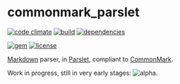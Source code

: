 # commonmark_parslet

<!-- [![code climate](https://img.shields.io/codeclimate/joelmeyerhamme/commonmark_parslet.svg?style=flat)](https://codeclimate.com/github/joelmeyerhamme/commonmark_parslet) -->
[![code climate](https://img.shields.io/codeclimate/coverage/github/joelmeyerhamme/commonmark_parslet.svg)](https://codeclimate.com/github/joelmeyerhamme/commonmark_parslet)
[![build](https://img.shields.io/travis/joelmeyerhamme/commonmark_parslet.svg?style=flat)](https://travis-ci.org/joelmeyerhamme/commonmark_parslet)
[![dependencies](https://img.shields.io/gemnasium/joelmeyerhamme/commonmark_parslet.svg?style=flat)](https://gemnasium.com/joelmeyerhamme/commonmark_parslet)
<!-- [![issues](https://img.shields.io/github/issues-raw/joelmeyerhamme/commonmark_parslet.svg?style=flat)](https://github.com/joelmeyerhamme/commonmark_parslet/issues) -->
<!-- [![ready](https://badge.waffle.io/joelmeyerhamme/commonmark_parslet.png?label=ready&title=ready)](http://waffle.io/joelmeyerhamme/commonmark_parslet) -->
<!-- [![pending pull-requests](https://githubbadges.herokuapp.com/joelmeyerhamme/commonmark_parslet/pulls.svg?style=flat)](https://github.com/joelmeyerhamme/commonmark_parslet/pulls) -->
<!-- [![tag](https://img.shields.io/github/tag/joelmeyerhamme/commonmark_parslet.svg?style=flat)](https://github.com/joelmeyerhamme/commonmark_parslet/tags) -->
<!-- [![release](https://img.shields.io/github/release/joelmeyerhamme/commonmark_parslet.svg?style=flat)](https://github.com/joelmeyerhamme/commonmark_parslet/releases) -->
[![gem](https://img.shields.io/gem/v/commonmark_parslet.svg?style=flat)](https://rubygems.org/gems/commonmark_parslet)
[![license](https://img.shields.io/badge/license-cc%20%20by-brightgreen.svg)](http://creativecommons.org/licenses/by/4.0/)
<!-- [![badges](https://img.shields.io/:badges-11-blue.svg?style=flat)](https://github.com/badges/badgerbadgerbadger) -->

[Markdown](https://daringfireball.net/projects/markdown/) parser, in [Parslet](https://kschiess.github.com/parslet), compliant to [CommonMark](http://commonmark.org/).

Work in progress, still in very early stages: ![alpha](https://img.shields.io/badge/status-alpha-red.svg).
